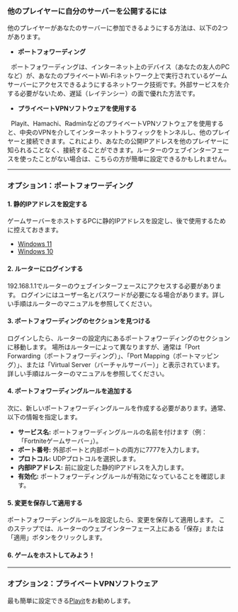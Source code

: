 ### 他のプレイヤーに自分のサーバーを公開するには

他のプレイヤーがあなたのサーバーに参加できるようにする方法は、以下の2つがあります。

- **ポートフォワーディング**

  ポートフォワーディングは、インターネット上のデバイス（あなたの友人のPCなど）が、あなたのプライベートWi-Fiネットワーク上で実行されているゲームサーバーにアクセスできるようにするネットワーク技術です。外部サービスを介する必要がないため、遅延（レイテンシー）の面で優れた方法です。

- **プライベートVPNソフトウェアを使用する**

  Playit、Hamachi、RadminなどのプライベートVPNソフトウェアを使用すると、中央のVPNを介してインターネットトラフィックをトンネルし、他のプレイヤーと接続できます。これにより、あなたの公開IPアドレスを他のプレイヤーに知られることなく、接続することができます。ルーターのウェブインターフェースを使ったことがない場合は、こちらの方が簡単に設定できるかもしれません。

---

### オプション1：ポートフォワーディング

#### 1. 静的IPアドレスを設定する

ゲームサーバーをホストするPCに静的IPアドレスを設定し、後で使用するために控えておきます。

- [Windows 11](https://pureinfotech.com/set-static-ip-address-windows-11/)
- [Windows 10](https://pureinfotech.com/set-static-ip-address-windows-10/)

#### 2. ルーターにログインする

192.168.1.1でルーターのウェブインターフェースにアクセスする必要があります。
ログインにはユーザー名とパスワードが必要になる場合があります。詳しい手順はルーターのマニュアルを参照してください。

#### 3. ポートフォワーディングのセクションを見つける

ログインしたら、ルーターの設定内にあるポートフォワーディングのセクションに移動します。
場所はルーターによって異なりますが、通常は「Port Forwarding（ポートフォワーディング）」、「Port Mapping（ポートマッピング）」、または「Virtual Server（バーチャルサーバー）」と表示されています。
詳しい手順はルーターのマニュアルを参照してください。

#### 4. ポートフォワーディングルールを追加する

次に、新しいポートフォワーディングルールを作成する必要があります。通常、以下の情報を指定します。

- **サービス名:** ポートフォワーディングルールの名前を付けます（例：「Fortniteゲームサーバー」）。
- **ポート番号:** 外部ポートと内部ポートの両方に7777を入力します。
- **プロトコル:** UDPプロトコルを選択します。
- **内部IPアドレス:** 前に設定した静的IPアドレスを入力します。
- **有効化:** ポートフォワーディングルールが有効になっていることを確認します。

#### 5. 変更を保存して適用する

ポートフォワーディングルールを設定したら、変更を保存して適用します。
このステップでは、ルーターのウェブインターフェース上にある「保存」または「適用」ボタンをクリックします。

#### 6. ゲームをホストしてみよう！

---

### オプション2：プライベートVPNソフトウェア

最も簡単に設定できる[Playit](https://playit.gg/)をお勧めします。